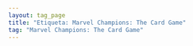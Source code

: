 ```yaml
---
layout: tag_page
title: "Etiqueta: Marvel Champions: The Card Game"
tag: "Marvel Champions: The Card Game"
---
```

